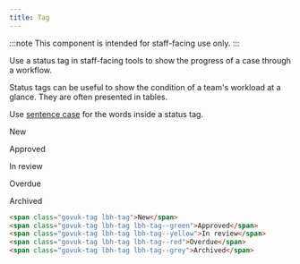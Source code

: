 ```yaml
---
title: Tag
---
```


:::note
This component is intended for staff-facing use only.
:::

Use a status tag in staff-facing tools to show the progress of a case through a workflow.

Status tags can be useful to show the condition of a team's workload at a glance. They are often presented in tables.

Use [sentence case](https://apastyle.apa.org/style-grammar-guidelines/capitalization/sentence-case) for the words inside a status tag.

<p>
    <span class="govuk-tag lbh-tag">New</span>
</p>

<p>
    <span class="govuk-tag lbh-tag lbh-tag--green">Approved</span>
</p>

<p>
    <span class="govuk-tag lbh-tag lbh-tag--yellow">In review</span>
</p>

<p>
    <span class="govuk-tag lbh-tag lbh-tag--red">Overdue</span>
</p>

<p>
    <span class="govuk-tag lbh-tag lbh-tag--grey">Archived</span>
</p>

```html
<span class="govuk-tag lbh-tag">New</span>
<span class="govuk-tag lbh-tag lbh-tag--green">Approved</span>
<span class="govuk-tag lbh-tag lbh-tag--yellow">In review</span>
<span class="govuk-tag lbh-tag lbh-tag--red">Overdue</span>
<span class="govuk-tag lbh-tag lbh-tag--grey">Archived</span>
```